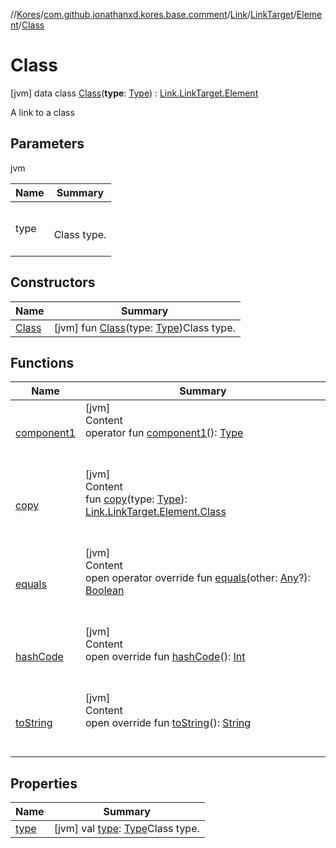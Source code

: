 //[Kores](../../../../../index.md)/[com.github.jonathanxd.kores.base.comment](../../../../index.md)/[Link](../../../index.md)/[LinkTarget](../../index.md)/[Element](../index.md)/[Class](index.md)



# Class  
 [jvm] data class [Class](index.md)(**type**: [Type](https://docs.oracle.com/javase/8/docs/api/java/lang/reflect/Type.html)) : [Link.LinkTarget.Element](../index.md)

A link to a class

   


## Parameters  
  
jvm  
  
|  Name|  Summary| 
|---|---|
| <a name="com.github.jonathanxd.kores.base.comment/Link.LinkTarget.Element.Class///PointingToDeclaration/"></a>type| <a name="com.github.jonathanxd.kores.base.comment/Link.LinkTarget.Element.Class///PointingToDeclaration/"></a><br><br>Class type.<br><br>
  


## Constructors  
  
|  Name|  Summary| 
|---|---|
| <a name="com.github.jonathanxd.kores.base.comment/Link.LinkTarget.Element.Class/Class/#java.lang.reflect.Type/PointingToDeclaration/"></a>[Class](-class.md)| <a name="com.github.jonathanxd.kores.base.comment/Link.LinkTarget.Element.Class/Class/#java.lang.reflect.Type/PointingToDeclaration/"></a> [jvm] fun [Class](-class.md)(type: [Type](https://docs.oracle.com/javase/8/docs/api/java/lang/reflect/Type.html))Class type.   <br>


## Functions  
  
|  Name|  Summary| 
|---|---|
| <a name="com.github.jonathanxd.kores.base.comment/Link.LinkTarget.Element.Class/component1/#/PointingToDeclaration/"></a>[component1](component1.md)| <a name="com.github.jonathanxd.kores.base.comment/Link.LinkTarget.Element.Class/component1/#/PointingToDeclaration/"></a>[jvm]  <br>Content  <br>operator fun [component1](component1.md)(): [Type](https://docs.oracle.com/javase/8/docs/api/java/lang/reflect/Type.html)  <br><br><br>
| <a name="com.github.jonathanxd.kores.base.comment/Link.LinkTarget.Element.Class/copy/#java.lang.reflect.Type/PointingToDeclaration/"></a>[copy](copy.md)| <a name="com.github.jonathanxd.kores.base.comment/Link.LinkTarget.Element.Class/copy/#java.lang.reflect.Type/PointingToDeclaration/"></a>[jvm]  <br>Content  <br>fun [copy](copy.md)(type: [Type](https://docs.oracle.com/javase/8/docs/api/java/lang/reflect/Type.html)): [Link.LinkTarget.Element.Class](index.md)  <br><br><br>
| <a name="kotlin/Any/equals/#kotlin.Any?/PointingToDeclaration/"></a>[equals](../../../../../com.github.jonathanxd.kores.util/-simple-resolver/index.md#%5Bkotlin%2FAny%2Fequals%2F%23kotlin.Any%3F%2FPointingToDeclaration%2F%5D%2FFunctions%2F-427383591)| <a name="kotlin/Any/equals/#kotlin.Any?/PointingToDeclaration/"></a>[jvm]  <br>Content  <br>open operator override fun [equals](../../../../../com.github.jonathanxd.kores.util/-simple-resolver/index.md#%5Bkotlin%2FAny%2Fequals%2F%23kotlin.Any%3F%2FPointingToDeclaration%2F%5D%2FFunctions%2F-427383591)(other: [Any](https://kotlinlang.org/api/latest/jvm/stdlib/kotlin/-any/index.html)?): [Boolean](https://kotlinlang.org/api/latest/jvm/stdlib/kotlin/-boolean/index.html)  <br><br><br>
| <a name="kotlin/Any/hashCode/#/PointingToDeclaration/"></a>[hashCode](../../../../../com.github.jonathanxd.kores.util/-simple-resolver/index.md#%5Bkotlin%2FAny%2FhashCode%2F%23%2FPointingToDeclaration%2F%5D%2FFunctions%2F-427383591)| <a name="kotlin/Any/hashCode/#/PointingToDeclaration/"></a>[jvm]  <br>Content  <br>open override fun [hashCode](../../../../../com.github.jonathanxd.kores.util/-simple-resolver/index.md#%5Bkotlin%2FAny%2FhashCode%2F%23%2FPointingToDeclaration%2F%5D%2FFunctions%2F-427383591)(): [Int](https://kotlinlang.org/api/latest/jvm/stdlib/kotlin/-int/index.html)  <br><br><br>
| <a name="kotlin/Any/toString/#/PointingToDeclaration/"></a>[toString](../../../../../com.github.jonathanxd.kores.util/-simple-resolver/index.md#%5Bkotlin%2FAny%2FtoString%2F%23%2FPointingToDeclaration%2F%5D%2FFunctions%2F-427383591)| <a name="kotlin/Any/toString/#/PointingToDeclaration/"></a>[jvm]  <br>Content  <br>open override fun [toString](../../../../../com.github.jonathanxd.kores.util/-simple-resolver/index.md#%5Bkotlin%2FAny%2FtoString%2F%23%2FPointingToDeclaration%2F%5D%2FFunctions%2F-427383591)(): [String](https://kotlinlang.org/api/latest/jvm/stdlib/kotlin/-string/index.html)  <br><br><br>


## Properties  
  
|  Name|  Summary| 
|---|---|
| <a name="com.github.jonathanxd.kores.base.comment/Link.LinkTarget.Element.Class/type/#/PointingToDeclaration/"></a>[type](type.md)| <a name="com.github.jonathanxd.kores.base.comment/Link.LinkTarget.Element.Class/type/#/PointingToDeclaration/"></a> [jvm] val [type](type.md): [Type](https://docs.oracle.com/javase/8/docs/api/java/lang/reflect/Type.html)Class type.   <br>

